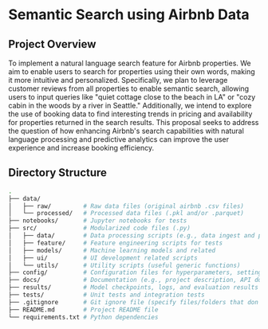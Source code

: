 # Semantic Search using Airbnb Data

## Project Overview

To implement a natural language search feature for Airbnb properties. We aim to enable users to search for properties using their own words, making it more intuitive and personalized. Specifically, we plan to leverage customer reviews from all properties to enable semantic search, allowing users to input queries like "quiet cottage close to the beach in LA" or "cozy cabin in the woods by a river in Seattle." Additionally, we intend to explore the use of booking data to find interesting trends in pricing and availability for properties returned in the search results. This proposal seeks to address the question of how enhancing Airbnb's search capabilities with natural language processing and predictive analytics can improve the user experience and increase booking efficiency.

## Directory Structure

```bash
.
├── data/
│   ├── raw/         # Raw data files (original airbnb .csv files)
│   └── processed/   # Processed data files (.pkl and/or .parquet)
├── notebooks/       # Jupyter notebooks for tests
├── src/             # Modularized code files (.py)
│   ├── data/        # Data processing scripts (e.g., data ingest and pre-processing, cleaning)
│   ├── feature/     # Feature engineering scripts for tests
│   ├── models/      # Machine learning models and related 
│   ├── ui/          # UI development related scripts 
│   └── utils/       # Utility scripts (useful generic functions)
├── config/          # Configuration files for hyperparameters, settings, etc. (.yaml)
├── docs/            # Documentation (e.g., project description, API docs)
├── results/         # Model checkpoints, logs, and evaluation results
├── tests/           # Unit tests and integration tests
├── .gitignore       # Git ignore file (specify files/folders that don't need to be uploaded to git)
├── README.md        # Project README file
└── requirements.txt # Python dependencies
```